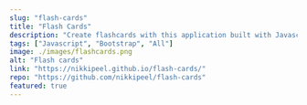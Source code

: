 ```yaml
---
slug: "flash-cards"
title: "Flash Cards"
description: "Create flashcards with this application built with Javascript and Bootstrap CSS. Flashcards are saved for future use with LocalStorage"
tags: ["Javascript", "Bootstrap", "All"]
image: ./images/flashcards.png
alt: "Flash cards"
link: "https://nikkipeel.github.io/flash-cards/"
repo: "https://github.com/nikkipeel/flash-cards"
featured: true
---
```

